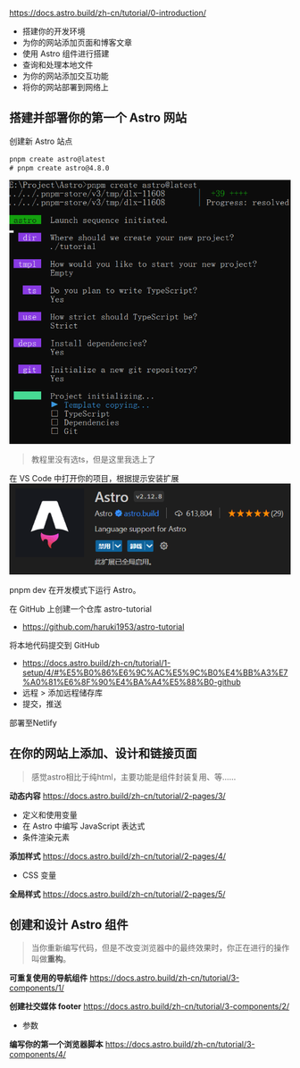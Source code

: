 https://docs.astro.build/zh-cn/tutorial/0-introduction/
- 搭建你的开发环境
- 为你的网站添加页面和博客文章
- 使用 Astro 组件进行搭建
- 查询和处理本地文件
- 为你的网站添加交互功能
- 将你的网站部署到网络上

## 搭建并部署你的第一个 Astro 网站
创建新 Astro 站点
```
pnpm create astro@latest
# pnpm create astro@4.8.0
```
![](assets/Pasted%20image%2020240729111532.png)
> 教程里没有选ts，但是这里我选上了

在 VS Code 中打开你的项目，根据提示安装扩展
![](assets/Pasted%20image%2020240729112339.png)

pnpm dev 在开发模式下运行 Astro。

在 GitHub 上创建一个仓库 astro-tutorial
- https://github.com/haruki1953/astro-tutorial

将本地代码提交到 GitHub
- https://docs.astro.build/zh-cn/tutorial/1-setup/4/#%E5%B0%86%E6%9C%AC%E5%9C%B0%E4%BB%A3%E7%A0%81%E6%8F%90%E4%BA%A4%E5%88%B0-github
- 远程 > 添加远程储存库
- 提交，推送

部署至Netlify

## 在你的网站上添加、设计和链接页面

> 感觉astro相比于纯html，主要功能是组件封装复用、等……


**动态内容** https://docs.astro.build/zh-cn/tutorial/2-pages/3/
- 定义和使用变量
- 在 Astro 中编写 JavaScript 表达式
- 条件渲染元素

**添加样式** https://docs.astro.build/zh-cn/tutorial/2-pages/4/
- CSS 变量

**全局样式** https://docs.astro.build/zh-cn/tutorial/2-pages/5/


## 创建和设计 Astro 组件
> 当你重新编写代码，但是不改变浏览器中的最终效果时，你正在进行的操作叫做**重构**。

**可重复使用的导航组件** https://docs.astro.build/zh-cn/tutorial/3-components/1/

**创建社交媒体 footer** https://docs.astro.build/zh-cn/tutorial/3-components/2/
- 参数

**编写你的第一个浏览器脚本** https://docs.astro.build/zh-cn/tutorial/3-components/4/

